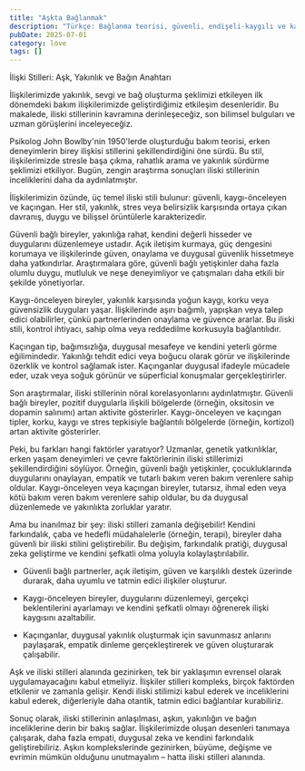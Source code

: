 ```yaml
---
title: "Aşkta Bağlanmak"
description: "Türkçe: Bağlanma teorisi, güvenli, endişeli-kaygılı ve kaçınan olmak üzere üç temel bağlanma stil..."
pubDate: 2025-07-01
category: love
tags: []
---
```


İlişki Stilleri: Aşk, Yakınlık ve Bağın Anahtarı

İlişkilerimizde yakınlık, sevgi ve bağ oluşturma şeklimizi etkileyen ilk dönemdeki bakım ilişkilerimizde geliştirdiğimiz etkileşim desenleridir. Bu makalede, iliski stillerinin kavramına derinleşeceğiz, son bilimsel bulguları ve uzman görüşlerini inceleyeceğiz.

Psikolog John Bowlby'nin 1950'lerde oluşturduğu bakım teorisi, erken deneyimlerin birey ilişkisi stillerini şekillendirdiğini öne sürdü. Bu stil, ilişkilerimizde stresle başa çıkma, rahatlık arama ve yakınlık sürdürme şeklimizi etkiliyor. Bugün, zengin araştırma sonuçları iliski stillerinin inceliklerini daha da aydınlatmıştır.

İlişkilerimizin özünde, üç temel iliski stili bulunur: güvenli, kaygı-önceleyen ve kaçıngan. Her stil, yakınlık, stres veya belirsizlik karşısında ortaya çıkan davranış, duygu ve bilişsel örüntülerle karakterizedir.

Güvenli bağlı bireyler, yakınlığa rahat, kendini değerli hisseder ve duygularını düzenlemeye ustadır. Açık iletişim kurmaya, güç dengesini korumaya ve ilişkilerinde güven, onaylama ve duygusal güvenlik hissetmeye daha yatkındırlar. Araştırmalara göre, güvenli bağlı yetişkinler daha fazla olumlu duygu, mutluluk ve neşe deneyimliyor ve çatışmaları daha etkili bir şekilde yönetiyorlar.

Kaygı-önceleyen bireyler, yakınlık karşısında yoğun kaygı, korku veya güvensizlik duyguları yaşar. İlişkilerinde aşırı bağımlı, yapışkan veya talep edici olabilirler, çünkü partnerlerinden onaylama ve güvence ararlar. Bu iliski stili, kontrol ihtiyacı, sahip olma veya reddedilme korkusuyla bağlantılıdır.

Kaçıngan tip, bağımsızlığa, duygusal mesafeye ve kendini yeterli görme eğilimindedir. Yakınlığı tehdit edici veya boğucu olarak görür ve ilişkilerinde özerklik ve kontrol sağlamak ister. Kaçınganlar duygusal ifadeyle mücadele eder, uzak veya soğuk görünür ve süperficial konuşmalar gerçekleştirirler.

Son araştırmalar, iliski stillerinin nöral korelasyonlarını aydınlatmıştır. Güvenli bağlı bireyler, pozitif duygularla ilişkili bölgelerde (örneğin, oksitosin ve dopamin salınımı) artan aktivite gösterirler. Kaygı-önceleyen ve kaçıngan tipler, korku, kaygı ve stres tepkisiyle bağlantılı bölgelerde (örneğin, kortizol) artan aktivite gösterirler.

Peki, bu farkları hangi faktörler yaratıyor? Uzmanlar, genetik yatkınlıklar, erken yaşam deneyimleri ve çevre faktörlerinin iliski stillerimizi şekillendirdiğini söylüyor. Örneğin, güvenli bağlı yetişkinler, çocukluklarında duygularını onaylayan, empatik ve tutarlı bakım veren bakım verenlere sahip oldular. Kaygı-önceleyen veya kaçıngan bireyler, tutarsız, ihmal eden veya kötü bakım veren bakım verenlere sahip oldular, bu da duygusal düzenlemede ve yakınlıkta zorluklar yaratır.

Ama bu inanılmaz bir şey: iliski stilleri zamanla değişebilir! Kendini farkındalık, çaba ve hedefli müdahalelerle (örneğin, terapi), bireyler daha güvenli bir iliski stilini geliştirebilir. Bu değişim, farkındalık pratiği, duygusal zeka geliştirme ve kendini şefkatli olma yoluyla kolaylaştırılabilir.

* Güvenli bağlı partnerler, açık iletişim, güven ve karşılıklı destek üzerinde durarak, daha uyumlu ve tatmin edici ilişkiler oluşturur.

* Kaygı-önceleyen bireyler, duygularını düzenlemeyi, gerçekçi beklentilerini ayarlamayı ve kendini şefkatli olmayı öğrenerek ilişki kaygısını azaltabilir.

* Kaçınganlar, duygusal yakınlık oluşturmak için savunmasız anlarını paylaşarak, empatik dinleme gerçekleştirerek ve güven oluşturarak çalışabilir.

Aşk ve iliski stilleri alanında gezinirken, tek bir yaklaşımın evrensel olarak uygulamayacağını kabul etmeliyiz. İlişkiler stilleri kompleks, birçok faktörden etkilenir ve zamanla gelişir. Kendi iliski stilimizi kabul ederek ve inceliklerini kabul ederek, diğerleriyle daha otantik, tatmin edici bağlantılar kurabiliriz.

Sonuç olarak, iliski stillerinin anlaşılması, aşkın, yakınlığın ve bağın inceliklerine derin bir bakış sağlar. İlişkilerimizde oluşan desenleri tanımaya çalışarak, daha fazla empati, duygusal zeka ve kendini farkındalık geliştirebiliriz. Aşkın komplekslerinde gezinirken, büyüme, değişme ve evrimin mümkün olduğunu unutmayalım – hatta iliski stilleri alanında.